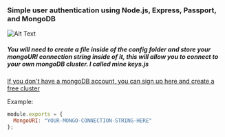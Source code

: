 ### Simple user authentication using Node.js, Express, Passport, and MongoDB

![Alt Text](https://i.imgur.com/gDNWPy6.gif)

##### You will need to create a file inside of the config folder and store your mongoURI connection string inside of it, this will allow you to connect to your own mongoDB cluster. I called mine keys.js

[If you don't have a mongoDB account, you can sign up here and create a free cluster](https://www.mongodb.com/cloud)

Example:

```javascript
module.exports = {
  MongoURI: "YOUR-MONGO-CONNECTION-STRING-HERE"
};
```
